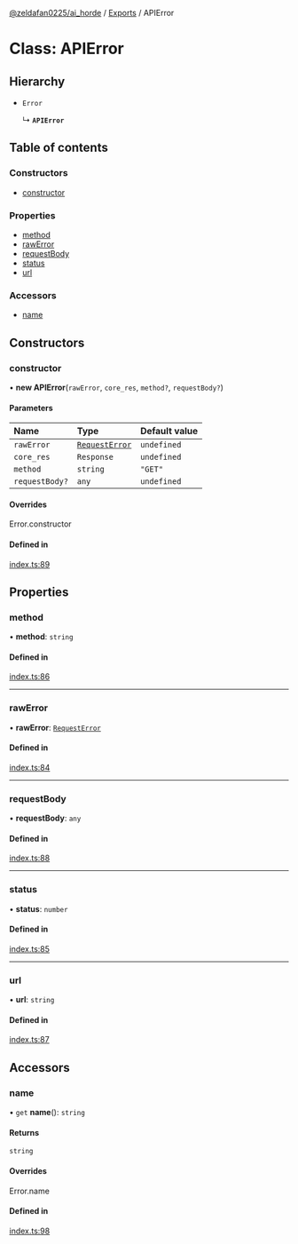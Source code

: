 [@zeldafan0225/ai_horde](../README.md) / [Exports](../modules.md) / APIError

# Class: APIError

## Hierarchy

- `Error`

  ↳ **`APIError`**

## Table of contents

### Constructors

- [constructor](APIError.md#constructor)

### Properties

- [method](APIError.md#method)
- [rawError](APIError.md#rawerror)
- [requestBody](APIError.md#requestbody)
- [status](APIError.md#status)
- [url](APIError.md#url)

### Accessors

- [name](APIError.md#name)

## Constructors

### constructor

• **new APIError**(`rawError`, `core_res`, `method?`, `requestBody?`)

#### Parameters

| Name | Type | Default value |
| :------ | :------ | :------ |
| `rawError` | [`RequestError`](../interfaces/RequestError.md) | `undefined` |
| `core_res` | `Response` | `undefined` |
| `method` | `string` | `"GET"` |
| `requestBody?` | `any` | `undefined` |

#### Overrides

Error.constructor

#### Defined in

[index.ts:89](https://github.com/ZeldaFan0225/ai_horde/blob/89ead18/index.ts#L89)

## Properties

### method

• **method**: `string`

#### Defined in

[index.ts:86](https://github.com/ZeldaFan0225/ai_horde/blob/89ead18/index.ts#L86)

___

### rawError

• **rawError**: [`RequestError`](../interfaces/RequestError.md)

#### Defined in

[index.ts:84](https://github.com/ZeldaFan0225/ai_horde/blob/89ead18/index.ts#L84)

___

### requestBody

• **requestBody**: `any`

#### Defined in

[index.ts:88](https://github.com/ZeldaFan0225/ai_horde/blob/89ead18/index.ts#L88)

___

### status

• **status**: `number`

#### Defined in

[index.ts:85](https://github.com/ZeldaFan0225/ai_horde/blob/89ead18/index.ts#L85)

___

### url

• **url**: `string`

#### Defined in

[index.ts:87](https://github.com/ZeldaFan0225/ai_horde/blob/89ead18/index.ts#L87)

## Accessors

### name

• `get` **name**(): `string`

#### Returns

`string`

#### Overrides

Error.name

#### Defined in

[index.ts:98](https://github.com/ZeldaFan0225/ai_horde/blob/89ead18/index.ts#L98)
